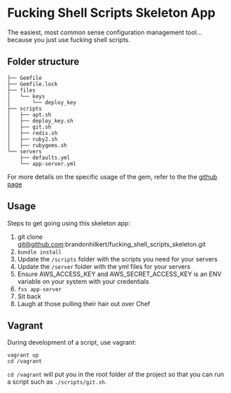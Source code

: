 # Fucking Shell Scripts Skeleton App

The easiest, most common sense configuration management tool... because you just use fucking shell scripts.

## Folder structure

```
├── Gemfile
├── Gemfile.lock
├── files
│   └── keys
│       └── deploy_key
├── scripts
│   ├── apt.sh
│   ├── deploy_key.sh
│   ├── git.sh
│   ├── redis.sh
│   ├── ruby2.sh
│   ├── rubygems.sh
└── servers
    ├── defaults.yml
    └── app-server.yml
```

For more details on the specific usage of the gem, refer to the the [github page](https://github.com/brandonhilkert/fucking_shell_scripts)

## Usage

Steps to get going using this skeleton app:

1. git clone git@github.com:brandonhilkert/fucking_shell_scripts_skeleton.git
2. `bundle install`
3. Update the `/scripts` folder with the scripts you need for your servers
4. Update the `/server` folder with the yml files for your servers
5. Ensure AWS_ACCESS_KEY and AWS_SECRET_ACCESS_KEY is an ENV variable on your system with your credentials
6. `fss app-server`
7. Sit back
8. Laugh at those pulling their hair out over Chef

## Vagrant

During development of a script, use vagrant:

    vagrant up
    cd /vagrant

`cd /vagrant` will put you in the root folder of the project so that you can run a script such as `./scripts/git.sh`.
